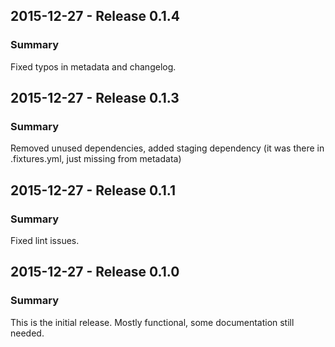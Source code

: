 ## 2015-12-27 - Release 0.1.4
### Summary
Fixed typos in metadata and changelog.

## 2015-12-27 - Release 0.1.3
### Summary
Removed unused dependencies, added staging dependency (it was there in .fixtures.yml, just missing from metadata)

## 2015-12-27 - Release 0.1.1
### Summary
Fixed lint issues.

## 2015-12-27 - Release 0.1.0
### Summary
This is the initial release. Mostly functional, some documentation still needed.
